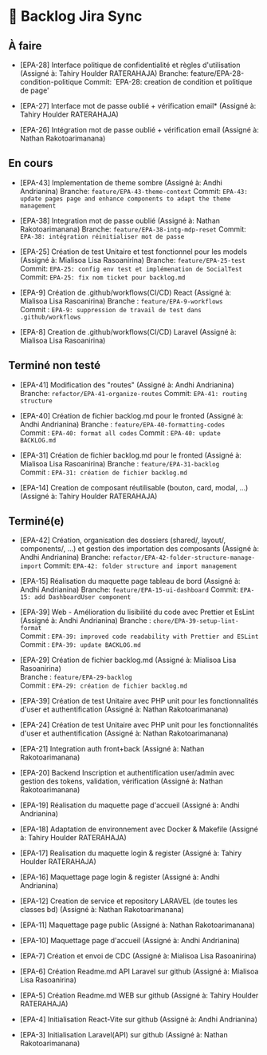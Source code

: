 # 📝 Backlog Jira Sync

## À faire
- [EPA-28] Interface politique de confidentialité et règles d'utilisation (Assigné à: Tahiry Houlder RATERAHAJA)
   Branche: feature/EPA-28-condition-politique
   Commit: `EPA-28: creation de condition et politique de page'


- [EPA-27] Interface mot de passe oublié + vérification email* (Assigné à: Tahiry Houlder RATERAHAJA)
- [EPA-26] Intégration mot de passe oublié + vérification email (Assigné à: Nathan Rakotoarimanana)

## En cours
- [EPA-43] Implementation de theme sombre (Assigné à: Andhi Andrianina)
  Branche: `feature/EPA-43-theme-context`
  Commit: `EPA-43: update pages page and enhance components to adapt the theme management`

- [EPA-38] Integration mot de passe oublié (Assigné à: Nathan Rakotoarimanana)
  Branche: `feature/EPA-38-intg-mdp-reset`
  Commit: `EPA-38: intégration réinitialiser mot de passe`

- [EPA-25] Création de test Unitaire et test fonctionnel pour les models (Assigné à: Mialisoa Lisa Rasoanirina)
  Branche: `feature/EPA-25-test`
  Commit: `EPA-25: config env test et implémenation de SocialTest`
  Commit: `EPA-25: fix nom ticket pour backlog.md`


- [EPA-9] Création de .github/workflows(CI/CD) React (Assigné à: Mialisoa Lisa Rasoanirina)
  Branche : `feature/EPA-9-workflows`  
  Commit : `EPA-9: suppression de travail de test dans .github/workflows`

- [EPA-8] Creation de .github/workflows(CI/CD) Laravel (Assigné à: Mialisoa Lisa Rasoanirina)

## Terminé non testé
- [EPA-41] Modification des "routes" (Assigné à: Andhi Andrianina)
  Branche: `refactor/EPA-41-organize-routes`
  Commit: `EPA-41: routing structure`
  
- [EPA-40] Création de fichier backlog.md pour le fronted (Assigné à: Andhi Andrianina)
  Branche : `feature/EPA-40-formatting-codes`  
  Commit : `EPA-40: format all codes`
  Commit : `EPA-40: update BACKLOG.md`

- [EPA-31] Création de fichier backlog.md pour le fronted (Assigné à: Mialisoa Lisa Rasoanirina)
  Branche : `feature/EPA-31-backlog`  
  Commit : `EPA-31: création de fichier backlog.md`

- [EPA-14] Creation de composant réutilisable (bouton, card, modal, ...) (Assigné à: Tahiry Houlder RATERAHAJA)

## Terminé(e)
- [EPA-42] Création, organisation des dossiers (shared/, layout/, components/, ...) et gestion des importation des composants (Assigné à: Andhi Andrianina)
  Branche: `refactor/EPA-42-folder-structure-manage-import`
  Commit: `EPA-42: folder structure and import management`

- [EPA-15] Réalisation du maquette page tableau de bord (Assigné à: Andhi Andrianina)
  Branche: `feature/EPA-15-ui-dashboard`
  Commit: `EPA-15: add DashboardUser component`

- [EPA-39] Web - Amélioration du lisibilité du code avec Prettier et EsLint (Assigné à: Andhi Andrianina)
  Branche : `chore/EPA-39-setup-lint-format`  
  Commit : `EPA-39: improved code readability with Prettier and ESLint`
  Commit : `EPA-39: update BACKLOG.md`

- [EPA-29] Création de fichier backlog.md (Assigné à: Mialisoa Lisa Rasoanirina)  
  Branche : `feature/EPA-29-backlog`  
  Commit : `EPA-29: création de fichier backlog.md`

- [EPA-39] Création de test Unitaire avec PHP unit pour les fonctionnalités d'user et authentification (Assigné à: Nathan Rakotoarimanana)
- [EPA-24] Création de test Unitaire avec PHP unit pour les fonctionnalités d'user et authentification (Assigné à: Nathan Rakotoarimanana)
- [EPA-21] Integration auth front+back (Assigné à: Nathan Rakotoarimanana)
- [EPA-20] Backend Inscription et authentification user/admin avec gestion des tokens, validation, vérification (Assigné à: Nathan Rakotoarimanana)
- [EPA-19] Réalisation du maquette page d'accueil (Assigné à: Andhi Andrianina)
- [EPA-18] Adaptation de environnement avec Docker & Makefile (Assigné à: Tahiry Houlder RATERAHAJA)
- [EPA-17] Realisation du maquette login & register (Assigné à: Tahiry Houlder RATERAHAJA)
- [EPA-16] Maquettage page login & register (Assigné à: Andhi Andrianina)
- [EPA-12] Creation de service et repository LARAVEL (de toutes les classes bd) (Assigné à: Nathan Rakotoarimanana)
- [EPA-11] Maquettage page public (Assigné à: Nathan Rakotoarimanana)
- [EPA-10] Maquettage page d'accueil (Assigné à: Andhi Andrianina)
- [EPA-7] Création et envoi de CDC (Assigné à: Mialisoa Lisa Rasoanirina)
- [EPA-6] Création Readme.md API Laravel sur github (Assigné à: Mialisoa Lisa Rasoanirina)
- [EPA-5] Création Readme.md WEB sur github (Assigné à: Tahiry Houlder RATERAHAJA)
- [EPA-4] Initialisation React-Vite sur github (Assigné à: Andhi Andrianina)
- [EPA-3] Initialisation Laravel(API) sur github (Assigné à: Nathan Rakotoarimanana)
